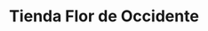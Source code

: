---
title: "Tienda Flor de Occidente"
url: /puerto-de-san-jose/tienda-flor-de-occidente/
shop: general
---